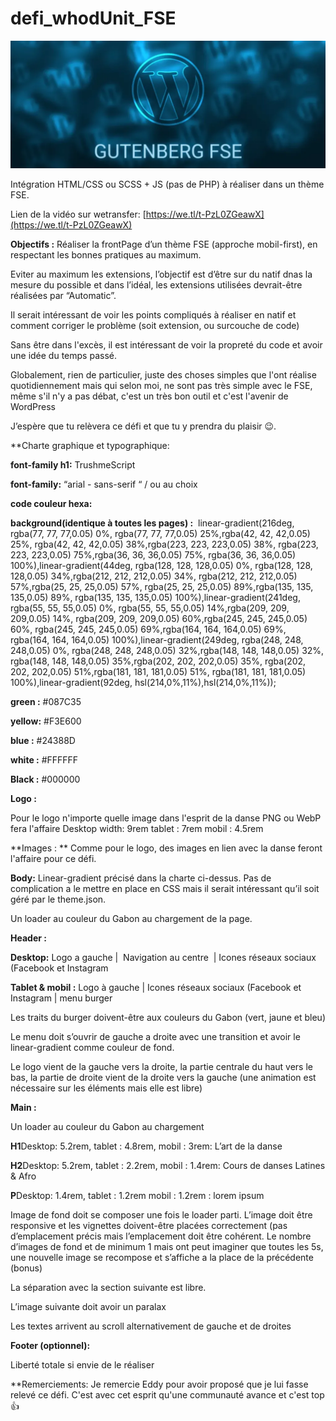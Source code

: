 # defi_whodUnit_FSE
![Texte alternatif](gutenberg-fse-1024x415.webp)

Intégration HTML/CSS ou SCSS + JS (pas de PHP) à réaliser dans un thème FSE.

Lien de la vidéo sur wetransfer: [https://we.tl/t-PzL0ZGeawX](https://we.tl/t-PzL0ZGeawX)

**Objectifs :** Réaliser la frontPage d’un thème FSE (approche mobil-first), en respectant les bonnes pratiques au maximum.

Eviter au maximum les extensions, l’objectif est d’être sur du natif dnas la mesure du possible et dans l’idéal, les extensions utilisées devrait-être réalisées par “Automatic”.


Il serait intéressant de voir les points compliqués à réaliser en natif et comment corriger le problème (soit extension, ou surcouche de code)

Sans être dans l'excès, il est intéressant de voir la propreté du code et avoir une idée du temps passé.

Globalement, rien de particulier, juste des choses simples que l'ont réalise quotidiennement mais qui selon moi, ne sont pas très simple avec le FSE, même s'il n'y a pas débat, c'est un très bon outil et c'est l'avenir de WordPress


J’espère que tu relèvera ce défi et que tu y prendra du plaisir 😉.

  
**Charte graphique et typographique:
  

**font-family h1:** TrushmeScript

**font-family:** “arial - sans-serif “ / ou au choix

  

**code couleur hexa:**

  

**background(identique à toutes les pages) :**  linear-gradient(216deg, rgba(77, 77, 77,0.05) 0%, rgba(77, 77, 77,0.05) 25%,rgba(42, 42, 42,0.05) 25%, rgba(42, 42, 42,0.05) 38%,rgba(223, 223, 223,0.05) 38%, rgba(223, 223, 223,0.05) 75%,rgba(36, 36, 36,0.05) 75%, rgba(36, 36, 36,0.05) 100%),linear-gradient(44deg, rgba(128, 128, 128,0.05) 0%, rgba(128, 128, 128,0.05) 34%,rgba(212, 212, 212,0.05) 34%, rgba(212, 212, 212,0.05) 57%,rgba(25, 25, 25,0.05) 57%, rgba(25, 25, 25,0.05) 89%,rgba(135, 135, 135,0.05) 89%, rgba(135, 135, 135,0.05) 100%),linear-gradient(241deg, rgba(55, 55, 55,0.05) 0%, rgba(55, 55, 55,0.05) 14%,rgba(209, 209, 209,0.05) 14%, rgba(209, 209, 209,0.05) 60%,rgba(245, 245, 245,0.05) 60%, rgba(245, 245, 245,0.05) 69%,rgba(164, 164, 164,0.05) 69%, rgba(164, 164, 164,0.05) 100%),linear-gradient(249deg, rgba(248, 248, 248,0.05) 0%, rgba(248, 248, 248,0.05) 32%,rgba(148, 148, 148,0.05) 32%, rgba(148, 148, 148,0.05) 35%,rgba(202, 202, 202,0.05) 35%, rgba(202, 202, 202,0.05) 51%,rgba(181, 181, 181,0.05) 51%, rgba(181, 181, 181,0.05) 100%),linear-gradient(92deg, hsl(214,0%,11%),hsl(214,0%,11%));

  
**green :** #087C35

**yellow:** #F3E600

**blue :** #24388D

**white :** #FFFFFF

**Black :** #000000

  

**Logo :**

Pour le logo n'importe quelle image dans l'esprit de la danse PNG ou WebP fera l'affaire
Desktop width: 9rem
tablet : 7rem 
mobil : 4.5rem

**Images : **
Comme pour le logo, des images en lien avec la danse feront l'affaire pour ce défi.

**Body:** Linear-gradient précisé dans la charte ci-dessus. Pas de complication a le mettre en place en CSS mais il serait intéressant qu’il soit géré par le theme.json.

Un loader au couleur du Gabon au chargement de la page. 

**Header :**

**Desktop:** Logo a gauche |  Navigation au centre  | Icones réseaux sociaux (Facebook et Instagram

**Tablet & mobil :** Logo à gauche | Icones réseaux sociaux (Facebook et Instagram | menu burger

  
Les traits du burger doivent-être aux couleurs du Gabon (vert, jaune et bleu)

Le menu doit s’ouvrir de gauche a droite avec une transition et avoir le linear-gradient comme couleur de fond.

Le logo vient de la gauche vers la droite, la partie centrale du haut vers le bas, la partie de droite vient de la droite vers la gauche (une animation est nécessaire sur les éléments mais elle est libre)

**Main :**

Un loader au couleur du Gabon au chargement

**H1**Desktop: 5.2rem, tablet : 4.8rem, mobil : 3rem: L’art de la danse

**H2**Desktop: 5.2rem, tablet : 2.2rem, mobil : 1.4rem: Cours de danses Latines & Afro

**P**Desktop: 1.4rem, tablet : 1.2rem mobil : 1.2rem : lorem ipsum
  

Image de fond doit se composer une fois le loader parti. L’image doit être responsive et les vignettes doivent-être placées correctement (pas d’emplacement précis mais l’emplacement doit être cohérent. Le nombre d’images de fond et de minimum 1 mais ont peut imaginer que toutes les 5s, une nouvelle image se recompose et s’affiche a la place de la précédente (bonus)

  

La séparation avec la section suivante est libre.

  

L’image suivante doit avoir un paralax

Les textes arrivent au scroll alternativement de gauche et de droites

**Footer (optionnel):**

Liberté totale si envie de le réaliser


**Remerciements: Je remercie Eddy pour avoir proposé que je lui fasse relevé ce défi. C'est avec cet esprit qu'une communauté avance et c'est top 👍


